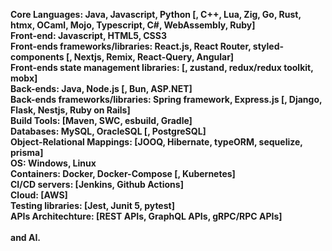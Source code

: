 **Core Languages: Java, Javascript, Python [, C++, Lua, Zig, Go, Rust, htmx, OCaml, Mojo, Typescript, C#, WebAssembly, Ruby]**\
**Front-end: Javascript, HTML5, CSS3**\
**Front-ends frameworks/libraries: React.js, React Router, styled-components [, Nextjs, Remix, React-Query, Angular]**\
**Front-ends state management libraries: [, zustand, redux/redux toolkit, mobx]**\
**Back-ends: Java, Node.js [, Bun, ASP.NET]**\
**Back-ends frameworks/libraries: Spring framework, Express.js [, Django, Flask, Nestjs, Ruby on Rails]**\
**Build Tools: [Maven, SWC, esbuild, Gradle]**\
**Databases: MySQL, OracleSQL [, PostgreSQL]**\
**Object-Relational Mappings: [JOOQ, Hibernate, typeORM, sequelize, prisma]**\
**OS: Windows, Linux**\
**Containers: Docker, Docker-Compose [, Kubernetes]**\
**CI/CD servers: [Jenkins, Github Actions]**\
**Cloud: [AWS]**\
**Testing libraries: [Jest, Junit 5, pytest]**\
**APIs Architechture: [REST APIs, GraphQL APIs, gRPC/RPC APIs]**\
\
**and AI.**

<!---
tariq-almalki/tariq-almalki is a ✨ special ✨ repository because its `README.md` (this file) appears on your GitHub profile.
You can click the Preview link to take a look at your changes.
--->
